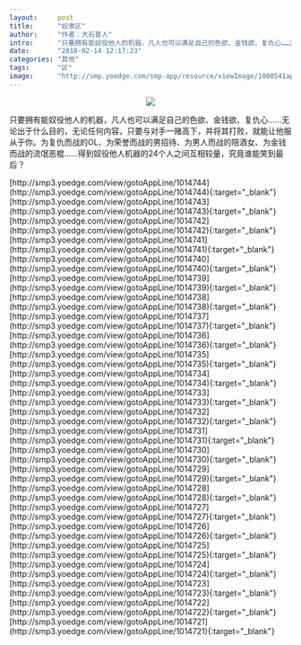 ```yaml
---
layout:     post
title:      "奴隶区"
author:     "作者：大石普人"
intro:      "只要拥有能奴役他人的机器，凡人也可以满足自己的色欲、金钱欲、复仇心……无论出于什么目的，无论任何内容，只要与对手一赌高下，并将其打败，就能让他服从于你。为复仇而战的OL、为荣誉而战的男招待、为男人而战的陪酒女、为金钱而战的流氓恶棍……得到奴役他人机器的24个人之间互相较量，究竟谁能笑到最后？"
date:       "2018-02-14 12:17:23"
categories: "其他"
tags:       "区"
image:      "http://smp.yoedge.com/smp-app/resource/viewImage/1000541appline.png"
---
```

<div style="text-align: center">
<p><img src="http://smp.yoedge.com/smp-app/resource/viewImage/1000541appline.png"/></p>
</div>
<p class="post-meta">
<span>只要拥有能奴役他人的机器，凡人也可以满足自己的色欲、金钱欲、复仇心……无论出于什么目的，无论任何内容，只要与对手一赌高下，并将其打败，就能让他服从于你。为复仇而战的OL、为荣誉而战的男招待、为男人而战的陪酒女、为金钱而战的流氓恶棍……得到奴役他人机器的24个人之间互相较量，究竟谁能笑到最后？</span>
</p>
[http://smp3.yoedge.com/view/gotoAppLine/1014744](http://smp3.yoedge.com/view/gotoAppLine/1014744){:target="_blank"}
[http://smp3.yoedge.com/view/gotoAppLine/1014743](http://smp3.yoedge.com/view/gotoAppLine/1014743){:target="_blank"}
[http://smp3.yoedge.com/view/gotoAppLine/1014742](http://smp3.yoedge.com/view/gotoAppLine/1014742){:target="_blank"}
[http://smp3.yoedge.com/view/gotoAppLine/1014741](http://smp3.yoedge.com/view/gotoAppLine/1014741){:target="_blank"}
[http://smp3.yoedge.com/view/gotoAppLine/1014740](http://smp3.yoedge.com/view/gotoAppLine/1014740){:target="_blank"}
[http://smp3.yoedge.com/view/gotoAppLine/1014739](http://smp3.yoedge.com/view/gotoAppLine/1014739){:target="_blank"}
[http://smp3.yoedge.com/view/gotoAppLine/1014738](http://smp3.yoedge.com/view/gotoAppLine/1014738){:target="_blank"}
[http://smp3.yoedge.com/view/gotoAppLine/1014737](http://smp3.yoedge.com/view/gotoAppLine/1014737){:target="_blank"}
[http://smp3.yoedge.com/view/gotoAppLine/1014736](http://smp3.yoedge.com/view/gotoAppLine/1014736){:target="_blank"}
[http://smp3.yoedge.com/view/gotoAppLine/1014735](http://smp3.yoedge.com/view/gotoAppLine/1014735){:target="_blank"}
[http://smp3.yoedge.com/view/gotoAppLine/1014734](http://smp3.yoedge.com/view/gotoAppLine/1014734){:target="_blank"}
[http://smp3.yoedge.com/view/gotoAppLine/1014733](http://smp3.yoedge.com/view/gotoAppLine/1014733){:target="_blank"}
[http://smp3.yoedge.com/view/gotoAppLine/1014732](http://smp3.yoedge.com/view/gotoAppLine/1014732){:target="_blank"}
[http://smp3.yoedge.com/view/gotoAppLine/1014731](http://smp3.yoedge.com/view/gotoAppLine/1014731){:target="_blank"}
[http://smp3.yoedge.com/view/gotoAppLine/1014730](http://smp3.yoedge.com/view/gotoAppLine/1014730){:target="_blank"}
[http://smp3.yoedge.com/view/gotoAppLine/1014729](http://smp3.yoedge.com/view/gotoAppLine/1014729){:target="_blank"}
[http://smp3.yoedge.com/view/gotoAppLine/1014728](http://smp3.yoedge.com/view/gotoAppLine/1014728){:target="_blank"}
[http://smp3.yoedge.com/view/gotoAppLine/1014727](http://smp3.yoedge.com/view/gotoAppLine/1014727){:target="_blank"}
[http://smp3.yoedge.com/view/gotoAppLine/1014726](http://smp3.yoedge.com/view/gotoAppLine/1014726){:target="_blank"}
[http://smp3.yoedge.com/view/gotoAppLine/1014725](http://smp3.yoedge.com/view/gotoAppLine/1014725){:target="_blank"}
[http://smp3.yoedge.com/view/gotoAppLine/1014724](http://smp3.yoedge.com/view/gotoAppLine/1014724){:target="_blank"}
[http://smp3.yoedge.com/view/gotoAppLine/1014723](http://smp3.yoedge.com/view/gotoAppLine/1014723){:target="_blank"}
[http://smp3.yoedge.com/view/gotoAppLine/1014722](http://smp3.yoedge.com/view/gotoAppLine/1014722){:target="_blank"}
[http://smp3.yoedge.com/view/gotoAppLine/1014721](http://smp3.yoedge.com/view/gotoAppLine/1014721){:target="_blank"}


